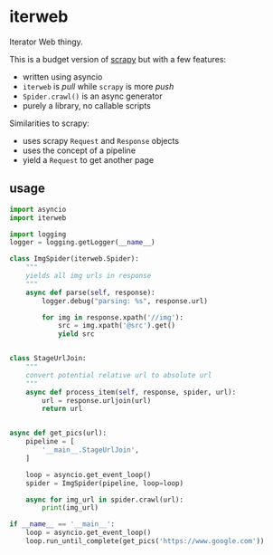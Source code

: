 # iterweb

Iterator Web thingy.

This is a budget version of [scrapy](https://scrapy.org/) but with a few features:

* written using asyncio
* `iterweb` is _pull_ while `scrapy` is more _push_
* `Spider.crawl()` is an async generator
* purely a library, no callable scripts

Similarities to scrapy:

* uses scrapy `Request` and `Response` objects
* uses the concept of a pipeline
* yield a `Request` to get another page

## usage

```python
import asyncio
import iterweb

import logging
logger = logging.getLogger(__name__)

class ImgSpider(iterweb.Spider):
    """
    yields all img urls in response
    """
    async def parse(self, response):
        logger.debug("parsing: %s", response.url)

        for img in response.xpath('//img'):
            src = img.xpath('@src').get()
            yield src


class StageUrlJoin:
    """
    convert potential relative url to absolute url
    """
    async def process_item(self, response, spider, url):
        url = response.urljoin(url)
        return url


async def get_pics(url):
    pipeline = [
        '__main__.StageUrlJoin',
    ]

    loop = asyncio.get_event_loop()
    spider = ImgSpider(pipeline, loop=loop)

    async for img_url in spider.crawl(url):
        print(img_url)

if __name__ == '__main__':
    loop = asyncio.get_event_loop()
    loop.run_until_complete(get_pics('https://www.google.com'))
```
